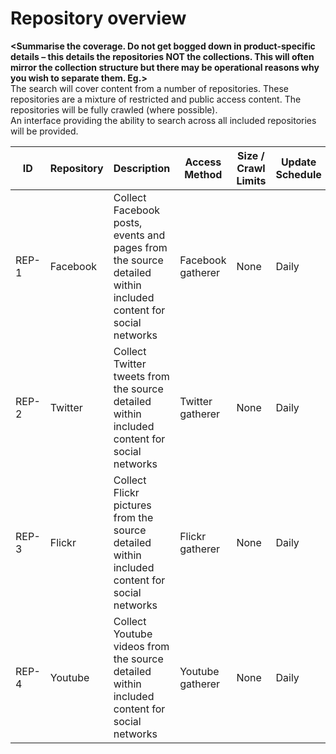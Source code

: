 Repository overview
================

**&lt;Summarise the coverage.  Do not get bogged down in product-specific details – this details the repositories NOT the collections.  This will often mirror the collection structure but there may be operational reasons why you wish to separate them. Eg.&gt;**<br>
The search will cover content from a number of repositories.  These repositories are a mixture of restricted and public access content.  The repositories will be fully crawled (where possible).<br>
An interface providing the ability to search across all included repositories will be provided.

| ID | Repository | Description | Access Method | Size / Crawl Limits | Update Schedule |
| ----------- | ------ | ----------- | ------------- | ------------------- | --------------- |
| REP-1 | Facebook | Collect Facebook posts, events and pages from the source detailed within included content for social networks | Facebook gatherer | None | Daily |
| REP-2 | Twitter | Collect Twitter tweets from the source detailed within included content for social networks | Twitter gatherer | None | Daily |
| REP-3 | Flickr | Collect Flickr pictures from the source detailed within included content for social networks | Flickr gatherer | None | Daily |
| REP-4 | Youtube | Collect Youtube videos from the source detailed within included content for social networks | Youtube gatherer | None | Daily |
